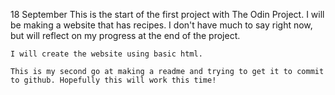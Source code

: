 18 September
    This is the start of the first project with The Odin Project. I will be making a website that has recipes. I don't have much to say right now, but will reflect on my progress at the end of the project. 

    I will create the website using basic html. 

    This is my second go at making a readme and trying to get it to commit to github. Hopefully this will work this time! 